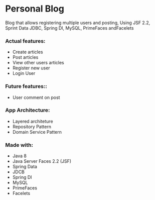 # Personal Blog

Blog that allows registering multiple users and posting, Using JSF 2.2, Sprint Data JDBC, Spring DI, MySQL, PrimeFaces andFacelets 

### Actual features:
+ Create articles
+ Post articles
+ View other users articles
+ Register new user
+ Login User

### Future features::
+ User comment on post

### App Architecture:
+ Layered architeture
+ Repository Pattern
+ Domain Service Pattern

### Made with:
+ Java 8
+ Java Server Faces 2.2 (JSF)
+ Spring Data
+ JDCB
+ Spring DI
+ MySQL
+ PrimeFaces
+ Facelets
